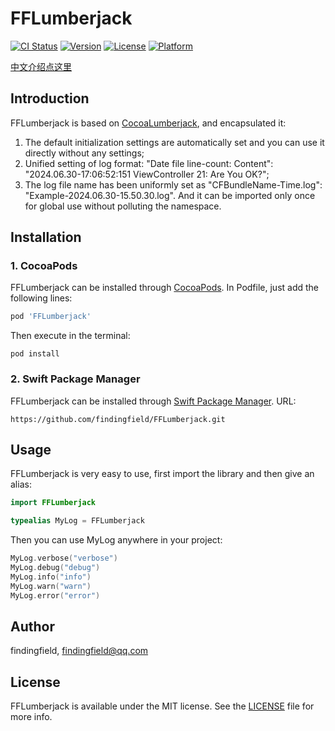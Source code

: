# FFLumberjack

[![CI Status](https://img.shields.io/travis/findingfield/FFLumberjack.svg?style=flat)](https://travis-ci.org/findingfield/FFLumberjack)
[![Version](https://img.shields.io/cocoapods/v/FFLumberjack.svg?style=flat)](https://cocoapods.org/pods/FFLumberjack)
[![License](https://img.shields.io/cocoapods/l/FFLumberjack.svg?style=flat)](https://cocoapods.org/pods/FFLumberjack)
[![Platform](https://img.shields.io/cocoapods/p/FFLumberjack.svg?style=flat)](https://cocoapods.org/pods/FFLumberjack)

[中文介绍点这里](README_CN.md)

##  Introduction

FFLumberjack is based on [CocoaLumberjack](https://github.com/CocoaLumberjack/CocoaLumberjack), and encapsulated it:
1. The default initialization settings are automatically set and you can use it directly without any settings;
2. Unified setting of log format: "Date file line-count: Content": "2024.06.30-17:06:52:151 ViewController 21: Are You OK?";
3. The log file name has been uniformly set as "CFBundleName-Time.log": "Example-2024.06.30-15.50.30.log".
And it can be imported only once for global use without polluting the namespace.

## Installation

### 1. CocoaPods
FFLumberjack can be installed through [CocoaPods](https://cocoapods.org). In Podfile, just add the following lines:

```ruby
pod 'FFLumberjack'
```
Then execute in the terminal:
```shell
pod install
```

### 2.  Swift Package Manager
FFLumberjack can be installed through [Swift Package Manager](https://www.swift.org/documentation/package-manager/). URL:
```
https://github.com/findingfield/FFLumberjack.git
```

## Usage

FFLumberjack is very easy to use, first import the library and then give an alias:

```Swift
import FFLumberjack

typealias MyLog = FFLumberjack
```
Then you can use MyLog anywhere in your project:
```Swift
MyLog.verbose("verbose")
MyLog.debug("debug")
MyLog.info("info")
MyLog.warn("warn")
MyLog.error("error")
```

## Author

findingfield, findingfield@qq.com

## License

FFLumberjack is available under the MIT license. See the [LICENSE](LICENSE) file for more info.

